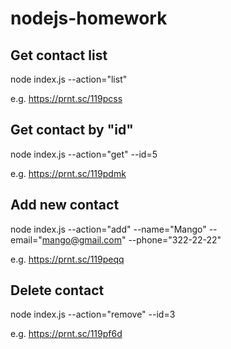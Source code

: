 # nodejs-homework

## Get contact list
node index.js --action="list"

e.g. https://prnt.sc/119pcss

## Get contact by "id"
node index.js --action="get" --id=5

e.g. https://prnt.sc/119pdmk

## Add new contact
node index.js --action="add" --name="Mango" --email="mango@gmail.com" --phone="322-22-22"

e.g. https://prnt.sc/119peqq

## Delete contact
node index.js --action="remove" --id=3

e.g. https://prnt.sc/119pf6d

